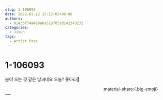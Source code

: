 ```yaml
---
slug: 1-106093
date: 2022-02-12 15:13:03+09:00
authors:
  - 01435f74a49ba8a519705ad242348232
categories:
  - Jisun
tags:
  - Artist Post
---
```


# 1-106093

<div class="post-container" markdown="1">
<div class="content-container md-sidebar__scrollwrap" markdown="1">

봄이 오는 것 같은 날씨네요 오늘? 좋아라🌼

</div>
</div>

<div style="text-align: right;" markdown="1">
<a href="https://weverse.io/fromis9/artist/1-106093" style="text-align: right;">:material-share:{.big-emoji}</a>
</div>
---
